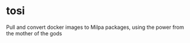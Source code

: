 # tosi
Pull and convert docker images to Milpa packages, using the power from the mother of the gods
